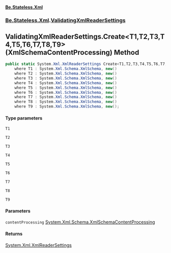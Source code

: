 #### [Be.Stateless.Xml](README.md 'README')
### [Be.Stateless.Xml](Be.Stateless.Xml.md 'Be.Stateless.Xml').[ValidatingXmlReaderSettings](ValidatingXmlReaderSettings.md 'Be.Stateless.Xml.ValidatingXmlReaderSettings')

## ValidatingXmlReaderSettings.Create<T1,T2,T3,T4,T5,T6,T7,T8,T9>(XmlSchemaContentProcessing) Method

```csharp
public static System.Xml.XmlReaderSettings Create<T1,T2,T3,T4,T5,T6,T7,T8,T9>(System.Xml.Schema.XmlSchemaContentProcessing contentProcessing=System.Xml.Schema.XmlSchemaContentProcessing.Strict)
    where T1 : System.Xml.Schema.XmlSchema, new()
    where T2 : System.Xml.Schema.XmlSchema, new()
    where T3 : System.Xml.Schema.XmlSchema, new()
    where T4 : System.Xml.Schema.XmlSchema, new()
    where T5 : System.Xml.Schema.XmlSchema, new()
    where T6 : System.Xml.Schema.XmlSchema, new()
    where T7 : System.Xml.Schema.XmlSchema, new()
    where T8 : System.Xml.Schema.XmlSchema, new()
    where T9 : System.Xml.Schema.XmlSchema, new();
```
#### Type parameters

<a name='Be.Stateless.Xml.ValidatingXmlReaderSettings.Create_T1,T2,T3,T4,T5,T6,T7,T8,T9_(System.Xml.Schema.XmlSchemaContentProcessing).T1'></a>

`T1`

<a name='Be.Stateless.Xml.ValidatingXmlReaderSettings.Create_T1,T2,T3,T4,T5,T6,T7,T8,T9_(System.Xml.Schema.XmlSchemaContentProcessing).T2'></a>

`T2`

<a name='Be.Stateless.Xml.ValidatingXmlReaderSettings.Create_T1,T2,T3,T4,T5,T6,T7,T8,T9_(System.Xml.Schema.XmlSchemaContentProcessing).T3'></a>

`T3`

<a name='Be.Stateless.Xml.ValidatingXmlReaderSettings.Create_T1,T2,T3,T4,T5,T6,T7,T8,T9_(System.Xml.Schema.XmlSchemaContentProcessing).T4'></a>

`T4`

<a name='Be.Stateless.Xml.ValidatingXmlReaderSettings.Create_T1,T2,T3,T4,T5,T6,T7,T8,T9_(System.Xml.Schema.XmlSchemaContentProcessing).T5'></a>

`T5`

<a name='Be.Stateless.Xml.ValidatingXmlReaderSettings.Create_T1,T2,T3,T4,T5,T6,T7,T8,T9_(System.Xml.Schema.XmlSchemaContentProcessing).T6'></a>

`T6`

<a name='Be.Stateless.Xml.ValidatingXmlReaderSettings.Create_T1,T2,T3,T4,T5,T6,T7,T8,T9_(System.Xml.Schema.XmlSchemaContentProcessing).T7'></a>

`T7`

<a name='Be.Stateless.Xml.ValidatingXmlReaderSettings.Create_T1,T2,T3,T4,T5,T6,T7,T8,T9_(System.Xml.Schema.XmlSchemaContentProcessing).T8'></a>

`T8`

<a name='Be.Stateless.Xml.ValidatingXmlReaderSettings.Create_T1,T2,T3,T4,T5,T6,T7,T8,T9_(System.Xml.Schema.XmlSchemaContentProcessing).T9'></a>

`T9`
#### Parameters

<a name='Be.Stateless.Xml.ValidatingXmlReaderSettings.Create_T1,T2,T3,T4,T5,T6,T7,T8,T9_(System.Xml.Schema.XmlSchemaContentProcessing).contentProcessing'></a>

`contentProcessing` [System.Xml.Schema.XmlSchemaContentProcessing](https://docs.microsoft.com/en-us/dotnet/api/System.Xml.Schema.XmlSchemaContentProcessing 'System.Xml.Schema.XmlSchemaContentProcessing')

#### Returns
[System.Xml.XmlReaderSettings](https://docs.microsoft.com/en-us/dotnet/api/System.Xml.XmlReaderSettings 'System.Xml.XmlReaderSettings')